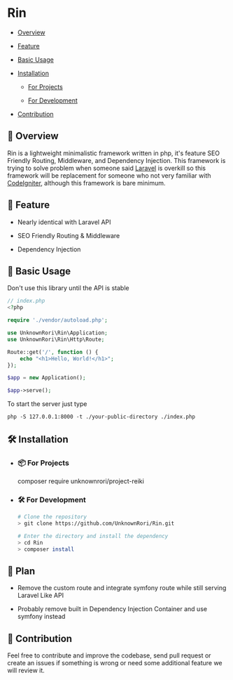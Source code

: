# Rin

* [Overview](https://github.com/UnknownRori/Rin#-overview)

* [Feature](https://github.com/UnknownRori/Rin#-feature)

* [Basic Usage](https://github.com/UnknownRori/Rin#-basic-usage)

* [Installation](https://github.com/UnknownRori/Rin#-installation)

    * [For Projects](https://github.com/UnknownRori/Rin#-for-projects)

    * [For Development](https://github.com/UnknownRori/Rin#%EF%B8%8F-for-development)
    
* [Contribution](https://github.com/UnknownRori/Rin#-contribution)


## 📔 Overview

Rin is a lightweight minimalistic framework written in php, it's feature SEO Friendly Routing, Middleware, and Dependency Injection. This framework is trying to solve problem when someone said [Laravel](https://laravel.com/) is overkill so this framework will be replacement for someone who not very familiar with [CodeIgniter](https://codeigniter.com/), although this framework is bare minimum.

## 🚀 Feature

* Nearly identical with Laravel API

* SEO Friendly Routing & Middleware

* Dependency Injection

## 🚀 Basic Usage

Don't use this library until the API is stable


```php
// index.php
<?php

require './vendor/autoload.php';

use UnknownRori\Rin\Application;
use UnknownRori\Rin\Http\Route;

Route::get('/', function () {
    echo "<h1>Hello, World!</h1>";
});

$app = new Application();

$app->serve();
```

To start the server just type

`php -S 127.0.0.1:8000 -t ./your-public-directory ./index.php`

## 🛠️ Installation

* ### 📦 For Projects

    composer require unknownrori/project-reiki

* ### 🛠️ For Development

    ``` bash
    # Clone the repository
    > git clone https://github.com/UnknownRori/Rin.git

    # Enter the directory and install the dependency
    > cd Rin
    > composer install
    ```

## 📔 Plan

* Remove the custom route and integrate symfony route while still serving Laravel Like API

* Probably remove built in Dependency Injection Container and use symfony instead

## 🌟 Contribution

Feel free to contribute and improve the codebase, send pull request or create an issues if something is wrong or need some additional feature we will review it.